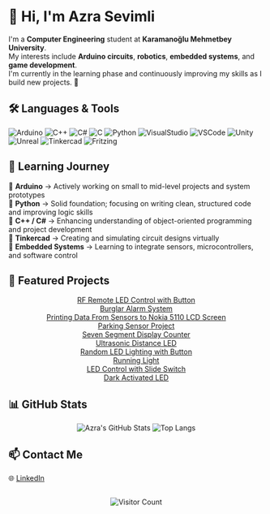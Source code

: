 # 👋 Hi, I'm Azra Sevimli  

I'm a **Computer Engineering** student at **Karamanoğlu Mehmetbey University**.  
My interests include **Arduino circuits**, **robotics**, **embedded systems**, and **game development**.  
I'm currently in the learning phase and continuously improving my skills as I build new projects. 🚀  

## 🛠️ Languages & Tools  

![Arduino](https://skillicons.dev/icons?i=arduino)
![C++](https://skillicons.dev/icons?i=cpp)
![C#](https://skillicons.dev/icons?i=cs)
![C](https://skillicons.dev/icons?i=c)
![Python](https://skillicons.dev/icons?i=python)
![VisualStudio](https://skillicons.dev/icons?i=visualstudio)
![VSCode](https://skillicons.dev/icons?i=vscode)
![Unity](https://skillicons.dev/icons?i=unity)
![Unreal](https://skillicons.dev/icons?i=unreal)
![Tinkercad](https://img.shields.io/badge/Tinkercad-%23F37726.svg?style=for-the-badge&logo=tinkercad&logoColor=white)
![Fritzing](https://img.shields.io/badge/Fritzing-%23CC342D.svg?style=for-the-badge&logo=fritzing&logoColor=white)

## 🌱 Learning Journey  

🔹 **Arduino** → Actively working on small to mid-level projects and system prototypes  
🔹 **Python** → Solid foundation; focusing on writing clean, structured code and improving logic skills  
🔹 **C++ / C#** → Enhancing understanding of object-oriented programming and project development  
🔹 **Tinkercad** → Creating and simulating circuit designs virtually  
🔹 **Embedded Systems** → Learning to integrate sensors, microcontrollers, and software control  

## 🌟 Featured Projects

<div align="center">

 [RF Remote LED Control with Button](https://github.com/AzraSevimli/rf_remote_led_control_with_button)  
 [Burglar Alarm System](https://github.com/AzraSevimli/burglar_alarm_system)  
 [Printing Data From Sensors to Nokia 5110 LCD Screen](https://github.com/AzraSevimli/printing_data_from_sensors_to_nokia_5110_lcd_screen)  
 [Parking Sensor Project](https://github.com/AzraSevimli/parking_sensor_project)  
 [Seven Segment Display Counter](https://github.com/AzraSevimli/seven_segment_display_counter)  
 [Ultrasonic Distance LED](https://github.com/AzraSevimli/ultrasonic_distance_led)  
 [Random LED Lighting with Button](https://github.com/AzraSevimli/random_led_lighting_with_button)  
 [Running Light](https://github.com/AzraSevimli/running_light)  
 [LED Control with Slide Switch](https://github.com/AzraSevimli/led_control_with_slide_switch)  
 [Dark Activated LED](https://github.com/AzraSevimli/dark_activated_led)  

</div>


## 📊 GitHub Stats  

<div align="center">
  
![Azra's GitHub Stats](https://github-readme-stats.vercel.app/api?username=AzraSevimli&show_icons=true&theme=tokyonight&hide_border=true&border_radius=15)
![Top Langs](https://github-readme-stats.vercel.app/api/top-langs/?username=AzraSevimli&layout=compact&theme=tokyonight&hide_border=true&border_radius=15)

</div>

## 📫 Contact Me  

🌐 [LinkedIn](https://www.linkedin.com/in/azra-sevimli-82913a340) 

## 

<p align="center">
  <img src="https://komarev.com/ghpvc/?username=AzraSevimli&color=0e75b6&style=flat-square" alt="Visitor Count" />
</p>

